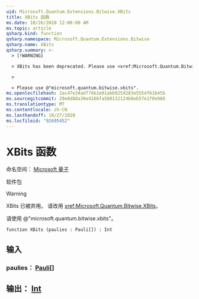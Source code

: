 ```yaml
---
uid: Microsoft.Quantum.Extensions.Bitwise.XBits
title: XBits 函数
ms.date: 10/26/2020 12:00:00 AM
ms.topic: article
qsharp.kind: function
qsharp.namespace: Microsoft.Quantum.Extensions.Bitwise
qsharp.name: XBits
qsharp.summary: >-
  > [!WARNING]

  > XBits has been deprecated. Please use <xref:Microsoft.Quantum.Bitwise.XBits> instead.

  >

  > Please use @"microsoft.quantum.bitwise.xbits".
ms.openlocfilehash: 2ac47e34ad774b1e01abb925d283e5554f61b45b
ms.sourcegitcommit: 29e0d88a30e4166fa580132124b0eb57e1f0e986
ms.translationtype: MT
ms.contentlocale: zh-CN
ms.lasthandoff: 10/27/2020
ms.locfileid: "92695452"
---
```

# <a name="xbits-function"></a>XBits 函数

命名空间： [Microsoft 量子](xref:Microsoft.Quantum.Extensions.Bitwise)

软件包 [](https://nuget.org/packages/)


> [!WARNING]
> XBits 已被弃用。 请改用 <xref:Microsoft.Quantum.Bitwise.XBits>。
>
> 请使用 @"microsoft.quantum.bitwise.xbits"。



```qsharp
function XBits (paulies : Pauli[]) : Int
```


## <a name="input"></a>输入

### <a name="paulies--pauli"></a>paulies： [Pauli](xref:microsoft.quantum.lang-ref.pauli)[]





## <a name="output--int"></a>输出： [Int](xref:microsoft.quantum.lang-ref.int)

